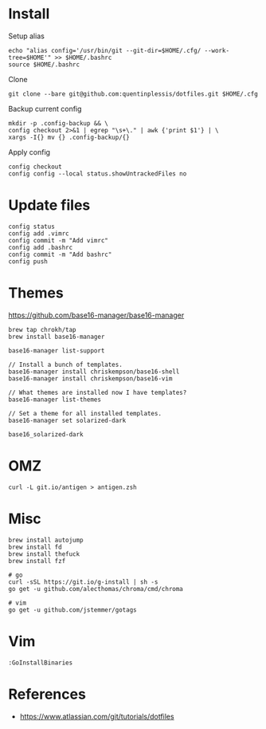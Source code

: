
# Install
Setup alias
```
echo "alias config='/usr/bin/git --git-dir=$HOME/.cfg/ --work-tree=$HOME'" >> $HOME/.bashrc
source $HOME/.bashrc
```

Clone
```
git clone --bare git@github.com:quentinplessis/dotfiles.git $HOME/.cfg
```

Backup current config
```
mkdir -p .config-backup && \
config checkout 2>&1 | egrep "\s+\." | awk {'print $1'} | \
xargs -I{} mv {} .config-backup/{}
```

Apply config
```
config checkout
config config --local status.showUntrackedFiles no
```

# Update files

```
config status
config add .vimrc
config commit -m "Add vimrc"
config add .bashrc
config commit -m "Add bashrc"
config push
```

# Themes
https://github.com/base16-manager/base16-manager

```
brew tap chrokh/tap
brew install base16-manager
```

```
base16-manager list-support

// Install a bunch of templates.
base16-manager install chriskempson/base16-shell
base16-manager install chriskempson/base16-vim

// What themes are installed now I have templates?
base16-manager list-themes

// Set a theme for all installed templates.
base16-manager set solarized-dark

base16_solarized-dark
```

# OMZ

```
curl -L git.io/antigen > antigen.zsh
```

# Misc

```
brew install autojump
brew install fd
brew install thefuck
brew install fzf

# go
curl -sSL https://git.io/g-install | sh -s
go get -u github.com/alecthomas/chroma/cmd/chroma

# vim
go get -u github.com/jstemmer/gotags
```

# Vim

```
:GoInstallBinaries
```

# References

- https://www.atlassian.com/git/tutorials/dotfiles

